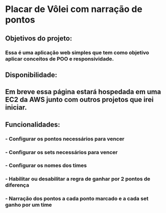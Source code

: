 # Placar de Vôlei com narração de pontos
## Objetivos do projeto:
### Essa é uma aplicação web simples que tem como objetivo aplicar conceitos de POO e responsividade.
## Disponibilidade:
## Em breve essa página estará hospedada em uma EC2 da AWS junto com outros projetos que irei iniciar.
## Funcionalidades:
### - Configurar os pontos necessários para vencer
### - Configurar os sets necessários para vencer
### - Configurar os nomes dos times
### - Habilitar ou desabilitar a regra de ganhar por 2 pontos de diferença
### - Narração dos pontos a cada ponto marcado e a cada set ganho por um time